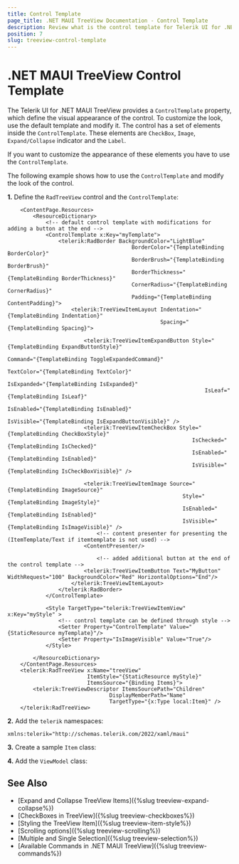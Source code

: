 ```yaml
---
title: Control Template
page_title: .NET MAUI TreeView Documentation - Control Template
description: Review what is the control template for Telerik UI for .NET MAUI TreeView control and how to modify the elements in the template.
position: 7
slug: treeview-control-template
---
```


# .NET MAUI TreeView Control Template

The Telerik UI for .NET MAUI TreeView provides a `ControlTemplate` property, which define the  visual appearance of the control. To customize the look, use the default template and modify it. The control has a set of elements inside the `ControlTemplate`. These elements are `CheckBox`, `Image`, `Expand/Collapse` indicator and the `Label`. 

If you want to customize the appearance of these elements you have to use the `ControlTemplate`. 

The following example shows how to use the `ControlTemplate` and modify the look of the control. 

**1.** Define the `RadTreeView` control and the `ControlTemplate`: 

```XAML
    <ContentPage.Resources>
        <ResourceDictionary>
            <!-- default control template with modifications for adding a button at the end -->
            <ControlTemplate x:Key="myTemplate">
                <telerik:RadBorder BackgroundColor="LightBlue"
                                       BorderColor="{TemplateBinding BorderColor}"
                                       BorderBrush="{TemplateBinding BorderBrush}"
                                       BorderThickness="{TemplateBinding BorderThickness}"
                                       CornerRadius="{TemplateBinding CornerRadius}"
                                       Padding="{TemplateBinding ContentPadding}">
                    <telerik:TreeViewItemLayout Indentation="{TemplateBinding Indentation}"
                                                Spacing="{TemplateBinding Spacing}">

                        <telerik:TreeViewItemExpandButton Style="{TemplateBinding ExpandButtonStyle}"
                                                              Command="{TemplateBinding ToggleExpandedCommand}"
                                                              TextColor="{TemplateBinding TextColor}"
                                                              IsExpanded="{TemplateBinding IsExpanded}"
                                                              IsLeaf="{TemplateBinding IsLeaf}"
                                                              IsEnabled="{TemplateBinding IsEnabled}"
                                                              IsVisible="{TemplateBinding IsExpandButtonVisible}" />
                        <telerik:TreeViewItemCheckBox Style="{TemplateBinding CheckBoxStyle}"
                                                          IsChecked="{TemplateBinding IsChecked}"
                                                          IsEnabled="{TemplateBinding IsEnabled}"
                                                          IsVisible="{TemplateBinding IsCheckBoxVisible}" />
                     
                        <telerik:TreeViewItemImage Source="{TemplateBinding ImageSource}"
                                                       Style="{TemplateBinding ImageStyle}"
                                                       IsEnabled="{TemplateBinding IsEnabled}"
                                                       IsVisible="{TemplateBinding IsImageVisible}" />
                            <!-- content presenter for presenting the (ItemTemplate/Text if itemtemplate is not used) -->
                        <ContentPresenter/>

                            <!-- added additional button at the end of the control template -->
                        <telerik:TreeViewItemButton Text="MyButton" WidthRequest="100" BackgroundColor="Red" HorizontalOptions="End"/>
                    </telerik:TreeViewItemLayout>
                </telerik:RadBorder>
            </ControlTemplate>
            
            <Style TargetType="telerik:TreeViewItemView" x:Key="myStyle" >
                <!-- control template can be defined through style -->
                <Setter Property="ControlTemplate" Value="{StaticResource myTemplate}"/>
                <Setter Property="IsImageVisible" Value="True"/>
            </Style>
            
        </ResourceDictionary>
    </ContentPage.Resources>
    <telerik:RadTreeView x:Name="treeView"
                         ItemStyle="{StaticResource myStyle}"
                         ItemsSource="{Binding Items}">
        <telerik:TreeViewDescriptor ItemsSourcePath="Children"
                                DisplayMemberPath="Name"
                                TargetType="{x:Type local:Item}" />
    </telerik:RadTreeView>
```

**2.** Add the `telerik` namespaces:

```XAML
xmlns:telerik="http://schemas.telerik.com/2022/xaml/maui"
```

**3.** Create a sample `Item` class:

<snippet id='treeview-getting-started-item' />

**4.** Add the `ViewModel` class:

<snippet id='treeview-getting-started-viewmodel' />

## See Also

* [Expand and Collapse TreeView Items]({%slug treeview-expand-collapse%})
* [CheckBoxes in TreeView]({%slug treeview-checkboxes%})
* [Styling the TreeView Item]({%slug treeview-item-style%})
* [Scrolling options]({%slug treeview-scrolling%})
* [Multiple and Single Selection]({%slug treeview-selection%})
* [Available Commands in .NET MAUI TreeView]({%slug treeview-commands%})
